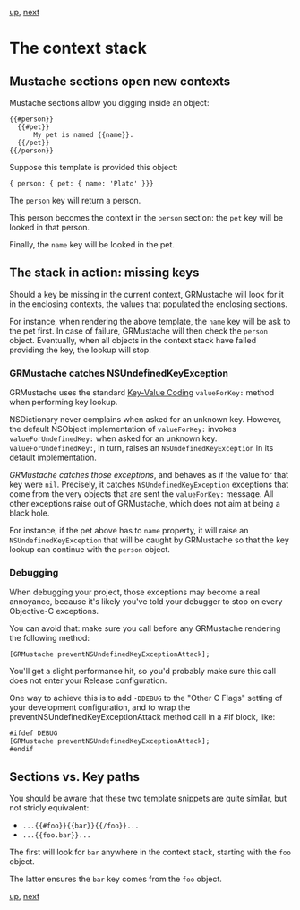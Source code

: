 [up](../runtime.md), [next](loops.md)

The context stack
=================

Mustache sections open new contexts
-----------------------------------

Mustache sections allow you digging inside an object:

    {{#person}}
      {{#pet}}
          My pet is named {{name}}.
      {{/pet}}
    {{/person}}

Suppose this template is provided this object:

    { person: { pet: { name: 'Plato' }}}

The `person` key will return a person.

This person becomes the context in the `person` section: the `pet` key will be looked in that person.

Finally, the `name` key will be looked in the pet.

The stack in action: missing keys
---------------------------------

Should a key be missing in the current context, GRMustache will look for it in the enclosing contexts, the values that populated the enclosing sections.

For instance, when rendering the above template, the `name` key will be ask to the pet first. In case of failure, GRMustache will then check the `person` object. Eventually, when all objects in the context stack have failed providing the key, the lookup will stop.

### GRMustache catches NSUndefinedKeyException

GRMustache uses the standard [Key-Value Coding](http://developer.apple.com/documentation/Cocoa/Conceptual/KeyValueCoding/Articles/KeyValueCoding.html) `valueForKey:` method when performing key lookup.

NSDictionary never complains when asked for an unknown key. However, the default NSObject implementation of `valueForKey:` invokes `valueForUndefinedKey:` when asked for an unknown key. `valueForUndefinedKey:`, in turn, raises an `NSUndefinedKeyException` in its default implementation.

*GRMustache catches those exceptions*, and behaves as if the value for that key were `nil`. Precisely, it catches `NSUndefinedKeyException` exceptions that come from the very objects that are sent the `valueForKey:` message. All other exceptions raise out of GRMustache, which does not aim at being a black hole.

For instance, if the pet above has to `name` property, it will raise an `NSUndefinedKeyException` that will be caught by GRMustache so that the key lookup can continue with the `person` object.

### Debugging

When debugging your project, those exceptions may become a real annoyance, because it's likely you've told your debugger to stop on every Objective-C exceptions.

You can avoid that: make sure you call before any GRMustache rendering the following method:

    [GRMustache preventNSUndefinedKeyExceptionAttack];

You'll get a slight performance hit, so you'd probably make sure this call does not enter your Release configuration.

One way to achieve this is to add `-DDEBUG` to the "Other C Flags" setting of your development configuration, and to wrap the preventNSUndefinedKeyExceptionAttack method call in a #if block, like:

```objc
#ifdef DEBUG
[GRMustache preventNSUndefinedKeyExceptionAttack];
#endif
```

Sections vs. Key paths
----------------------

You should be aware that these two template snippets are quite similar, but not stricly equivalent:

- `...{{#foo}}{{bar}}{{/foo}}...`
- `...{{foo.bar}}...`

The first will look for `bar` anywhere in the context stack, starting with the `foo` object.

The latter ensures the `bar` key comes from the `foo` object.

[up](../runtime.md), [next](loops.md)
